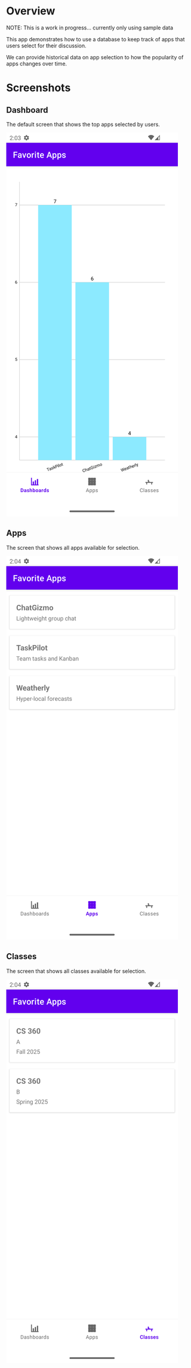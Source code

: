 # Overview

NOTE: This is a work in progress... currently only using sample data

This app demonstrates how to use a database to keep track of apps that users select for
their discussion. 

We can provide historical data on app selection to how the popularity of apps changes over time.

# Screenshots

## Dashboard

The default screen that shows the top apps selected by users.

![Dashboard](../../images/app_poll/dashboard.png)

## Apps

The screen that shows all apps available for selection.

![Apps](../../images/app_poll/apps.png)

## Classes

The screen that shows all classes available for selection.

![Classes](../../images/app_poll/classes.png)

